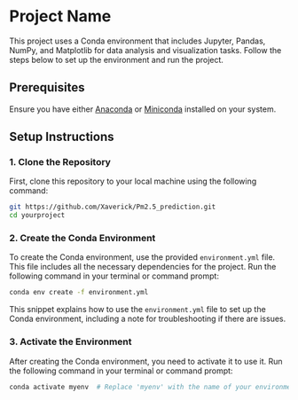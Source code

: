 # Project Name

This project uses a Conda environment that includes Jupyter, Pandas, NumPy, and Matplotlib for data analysis and visualization tasks. Follow the steps below to set up the environment and run the project.

## Prerequisites

Ensure you have either [Anaconda](https://www.anaconda.com/products/individual) or [Miniconda](https://docs.conda.io/en/latest/miniconda.html) installed on your system.

## Setup Instructions

### 1. Clone the Repository

First, clone this repository to your local machine using the following command:

```bash
git https://github.com/Xaverick/Pm2.5_prediction.git
cd yourproject
```

### 2. Create the Conda Environment

To create the Conda environment, use the provided `environment.yml` file. This file includes all the necessary dependencies for the project. Run the following command in your terminal or command prompt:

```bash
conda env create -f environment.yml
```


This snippet explains how to use the `environment.yml` file to set up the Conda environment, including a note for troubleshooting if there are issues.


### 3. Activate the Environment

After creating the Conda environment, you need to activate it to use it. Run the following command in your terminal or command prompt:

```bash
conda activate myenv  # Replace 'myenv' with the name of your environment
```
